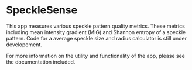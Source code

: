 # SpeckleSense
This app measures various speckle pattern quality metrics. These metrics including mean intensity gradient (MIG) and Shannon entropy of a speckle pattern. Code for a average speckle size and radius calculator is still under developement.

For more information on the utility and functionality of the app, please see the documentation included.
